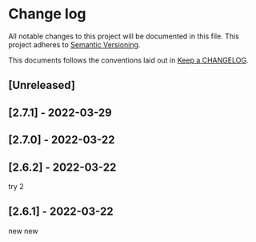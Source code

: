 # Change log
All notable changes to this project will be documented in this file.
This project adheres to [Semantic Versioning](https://semver.org/spec/v2.0.0.html).

This documents follows the conventions laid out in [Keep a CHANGELOG](http://keepachangelog.com/).

## [Unreleased]


## [2.7.1] - 2022-03-29


## [2.7.0] - 2022-03-22


## [2.6.2] - 2022-03-22
try 2

## [2.6.1] - 2022-03-22
new new
